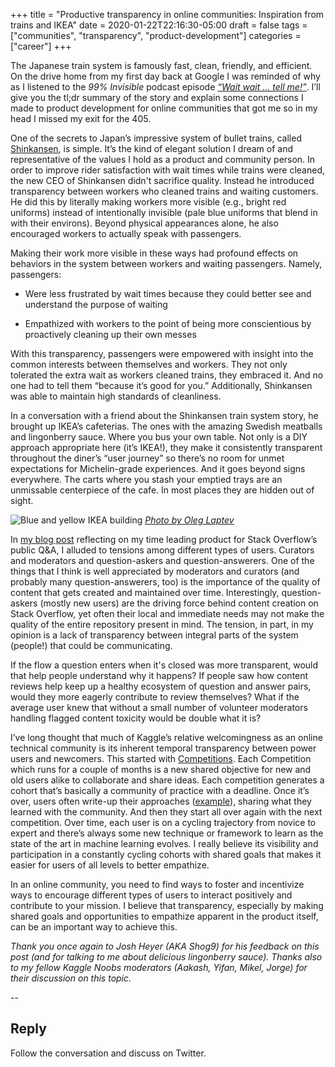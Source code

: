 +++ 
title = "Productive transparency in online communities: Inspiration from trains and IKEA" 
date = 2020-01-22T22:16:30-05:00 
draft = false 
tags = ["communities", "transparency", "product-development"] 
categories = ["career"] 
+++

The Japanese train system is famously fast, clean, friendly, and efficient. On the drive home from my first day back at Google I was reminded of why as I listened to the *99% Invisible* podcast episode *[“Wait wait ... tell me!”](https://99percentinvisible.org/episode/wait-wait-tell-me/)*. I’ll give you the tl;dr summary of the story and explain some connections I made to product development for online communities that got me so in my head I missed my exit for the 405.

  

One of the secrets to Japan’s impressive system of bullet trains, called [Shinkansen](https://en.wikipedia.org/wiki/Shinkansen), is simple. It’s the kind of elegant solution I dream of and representative of the values I hold as a product and community person. In order to improve rider satisfaction with wait times while trains were cleaned, the new CEO of Shinkansen didn't sacrifice quality. Instead he introduced transparency between workers who cleaned trains and waiting customers. He did this by literally making workers more visible (e.g., bright red uniforms) instead of intentionally invisible (pale blue uniforms that blend in with their environs). Beyond physical appearances alone, he also encouraged workers to actually speak with passengers.

 
Making their work more visible in these ways had profound effects on behaviors in the system between workers and waiting passengers. Namely, passengers:

  

-   Were less frustrated by wait times because they could better see and understand the purpose of waiting
    
-   Empathized with workers to the point of being more conscientious by proactively cleaning up their own messes

  

With this transparency, passengers were empowered with insight into the common interests between themselves and workers. They not only tolerated the extra wait as workers cleaned trains, they embraced it. And no one had to tell them “because it’s good for you.” Additionally, Shinkansen was able to maintain high standards of cleanliness.

  

In a conversation with a friend about the Shinkansen train system story, he brought up IKEA’s cafeterias. The ones with the amazing Swedish meatballs and lingonberry sauce. Where you bus your own table. Not only is a DIY approach appropriate here (it’s IKEA!), they make it consistently transparent throughout the diner’s “user journey” so there’s no room for unmet expectations for Michelin-grade experiences. And it goes beyond signs everywhere. The carts where you stash your emptied trays are an unmissable centerpiece of the cafe. In most places they are hidden out of sight.

![Blue and yellow IKEA building](https://images.unsplash.com/photo-1517816630506-a8c5ccf61bf0?ixlib=rb-1.2.1&ixid=eyJhcHBfaWQiOjEyMDd9&auto=format&fit=crop&w=1050&q=80)
*[Photo by Oleg Laptev](https://unsplash.com/photos/KDawdoaC-ts)* 
  

In [my blog post](https://mrisdal.github.io/blog/posts/reflections-on-stack-overflow/) reflecting on my time leading product for Stack Overflow’s public Q&A, I alluded to tensions among different types of users. Curators and moderators and question-askers and question-answerers. One of the things that I think is well appreciated by moderators and curators (and probably many question-answerers, too) is the importance of the quality of content that gets created and maintained over time. Interestingly, question-askers (mostly new users) are the driving force behind content creation on Stack Overflow, yet often their local and immediate needs may not make the quality of the entire repository present in mind. The tension, in part, in my opinion is a lack of transparency between integral parts of the system (people!) that could be communicating.

  

If the flow a question enters when it's closed was more transparent, would that help people understand why it happens? If people saw how content reviews help keep up a healthy ecosystem of question and answer pairs, would they more eagerly contribute to review themselves? What if the average user knew that without a small number of volunteer moderators handling flagged content toxicity would be double what it is?

  

I’ve long thought that much of Kaggle’s relative welcomingness as an online technical community is its inherent temporal transparency between power users and newcomers. This started with [Competitions](https://www.kaggle.com/competitions). Each Competition which runs for a couple of months is a new shared objective for new and old users alike to collaborate and share ideas. Each competition generates a cohort that’s basically a community of practice with a deadline. Once it’s over, users often write-up their approaches ([example](https://www.kaggle.com/c/ashrae-energy-prediction/discussion/124984)), sharing what they learned with the community. And then they start all over again with the next competition. Over time, each user is on a cycling trajectory from novice to expert and there’s always some new technique or framework to learn as the state of the art in machine learning evolves. I really believe its visibility and participation in a constantly cycling cohorts with shared goals that makes it easier for users of all levels to better empathize.

  

In an online community, you need to find ways to foster and incentivize ways to encourage different types of users to interact positively and contribute to your mission. I believe that transparency, especially by making shared goals and opportunities to empathize apparent in the product itself, can be an important way to achieve this.

*Thank you once again to Josh Heyer (AKA Shog9) for his feedback on this post (and for talking to me about delicious lingonberry sauce). Thanks also to my fellow Kaggle Noobs moderators (Aakash, Yifan, Mikel, Jorge) for their discussion on this topic.*

--

## Reply

Follow the conversation and discuss on Twitter.

